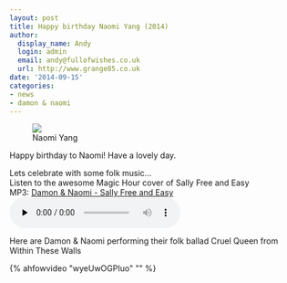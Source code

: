 ```yaml
---
layout: post
title: Happy birthday Naomi Yang (2014)
author:
  display_name: Andy
  login: admin
  email: andy@fullofwishes.co.uk
  url: http://www.grange85.co.uk
date: '2014-09-15'
categories:
- news
- damon & naomi
---
```

<p><figure class="caption aligncenter"><img src="https://media.fullofwishes.co.uk/images/misc/naomi-89-07.jpg" class /><figcaption class="caption-text"> Naomi Yang</figcaption></figure>
<p>Happy birthday to Naomi! Have a lovely day. </p>
<p>Lets celebrate with some folk music...<br />
Listen to the awesome Magic Hour cover of Sally Free and Easy<br />
MP3: <a href="https://media.fullofwishes.co.uk/03-damon_and_naomi/audio/03-magic-hour-sally-free-and-easy.mp3">Damon & Naomi - Sally Free and Easy</a><br />
<audio src="https://media.fullofwishes.co.uk/03-damon_and_naomi/audio/03-magic-hour-sally-free-and-easy.mp3" preload="none" controls /></p>
<p>Here are Damon & Naomi performing their folk ballad Cruel Queen from Within These Walls</p>
{% ahfowvideo "wyeUwOGPIuo" "" %}
